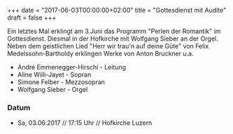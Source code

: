 ﻿+++
date = "2017-06-03T00:00:00+02:00"
title = "Gottesdienst mit Audite"
draft = false
+++

Ein letztes Mal erklingt am 3.Juni das Programm "Perlen der Romantik" im Gottesdienst. Diesmal in der Hofkirche mit Wolfgang Sieber an der Orgel.     
Neben dem geistlichen Lied "Herr wir trau'n auf deine Güte" von Felix Medelssohn-Bartholdy erklingen Werke von Anton Bruckner u.a.

* André Emmenegger-Hirschi - Leitung
* Aline Willi-Jayet - Sopran
* Simone Felber - Mezzosopran
* Wolfgang Sieber - Orgel

### Datum

* Sa, 03.06.2017 // 17:15 Uhr // Hofkirche Luzern
